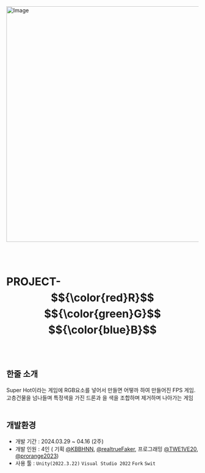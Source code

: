 <img width="1062" height="616" alt="Image" src="https://github.com/user-attachments/assets/1851dfdf-0f32-47f9-ac1e-1e624d584b2e" />

<br/> <br/> 
# PROJECT- $${\color{red}R}$$ $${\color{green}G}$$ $${\color{blue}B}$$

<br/> <br/> 



## 한줄 소개
Super Hot이라는 게임에 RGB요소를 넣어서 만들면 어떻까 하여 만들어진 FPS 게임.  고층건물을 넘나들며 특정색을 가진 드론과 을 색을 조합하며 제거하며 나아가는 게임
<br/> <br/> 




## 개발환경
- 개발 기간 : 2024.03.29 ~ 04.16 (2주)
- 개발 인원 : 4인 ( 기획 [@KBBHNN](https://github.com/KBBHNN), [@realtrueFaker](https://github.com/realtrueFaker), 프로그래밍 [@TWE1VE20](https://github.com/TWE1VE20), [@prorange2023](https://github.com/prorange2023))
- 사용 툴 : ``Unity(2022.3.22)`` ``Visual Studio 2022`` ``Fork`` ``Swit``
<br/> <br/> 
  
